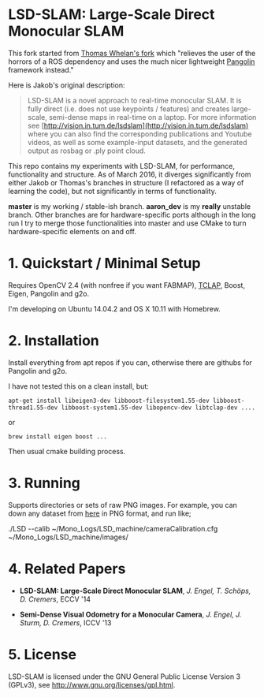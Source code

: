 # LSD-SLAM: Large-Scale Direct Monocular SLAM

This fork started from [Thomas Whelan's fork](https://github.com/mp3guy/lsd_slam) which "relieves the user of the horrors of a ROS dependency and uses the much nicer lightweight [Pangolin](https://github.com/stevenlovegrove/Pangolin) framework instead."

Here is Jakob's original description:

> LSD-SLAM is a novel approach to real-time monocular SLAM. It is fully direct (i.e. does not use keypoints / features) and creates large-scale,
> semi-dense maps in real-time on a laptop. For more information see
> [http://vision.in.tum.de/lsdslam](http://vision.in.tum.de/lsdslam)
> where you can also find the corresponding publications and Youtube videos, as well as some
> example-input datasets, and the generated output as rosbag or .ply point cloud.

This repo contains my experiments with LSD-SLAM, for performance, functionality
and structure.   As of March 2016, it diverges significantly from either Jakob or Thomas's branches in structure (I refactored as a way of learning the code), but not significantly in terms of functionality.   

**master**  is my working / stable-ish branch.   **aaron_dev** is my
**really** unstable branch.   Other branches are for hardware-specific ports
although in the long run I try to merge those functionalities into master
and use CMake to turn hardware-specific elements on and off.

# 1. Quickstart / Minimal Setup

Requires OpenCV 2.4 (with nonfree if you want FABMAP), [TCLAP](http://tclap.sourceforge.net/), Boost, Eigen, Pangolin and g2o.

I'm developing on Ubuntu 14.04.2 and OS X 10.11 with Homebrew.

# 2. Installation

Install everything from apt repos if you can, otherwise there are githubs for Pangolin and g2o.

I have not tested this on a clean install, but:

    apt-get install libeigen3-dev libboost-filesystem1.55-dev libboost-thread1.55-dev libboost-system1.55-dev libopencv-dev libtclap-dev ....

or

    brew install eigen boost ...

Then usual cmake building process.


# 3. Running

Supports directories or sets of raw PNG images. For example, you can down any dataset from [here](http://vision.in.tum.de/lsdslam) in PNG format, and run like;

./LSD --calib ~/Mono_Logs/LSD_machine/cameraCalibration.cfg  ~/Mono_Logs/LSD_machine/images/

# 4. Related Papers

* **LSD-SLAM: Large-Scale Direct Monocular SLAM**, *J. Engel, T. Schöps, D. Cremers*, ECCV '14

* **Semi-Dense Visual Odometry for a Monocular Camera**, *J. Engel, J. Sturm, D. Cremers*, ICCV '13

# 5. License

LSD-SLAM is licensed under the GNU General Public License Version 3 (GPLv3), see http://www.gnu.org/licenses/gpl.html.
